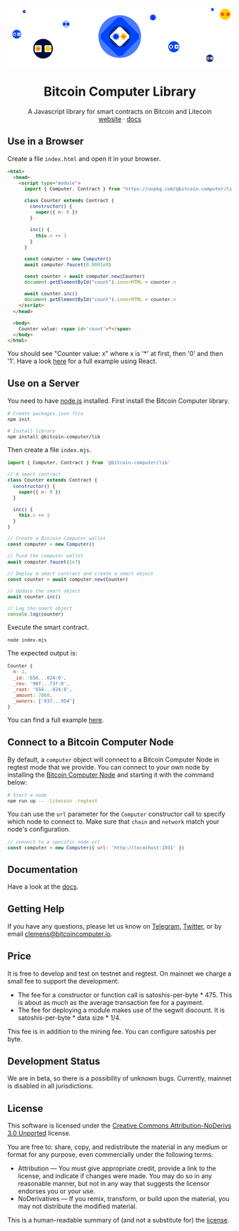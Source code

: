 <div align="center">
  <img src="./imgs/bitcoin-computer-lib@1x.png" alt="bitcoin-computer-logo" border="0" style="max-height: 180px"/>
  <h1>Bitcoin Computer Library</h1>
  <p>
    A Javascript library for smart contracts on Bitcoin and Litecoin<br />
    <a href="http://bitcoincomputer.io/">website</a> &#183; <a href="http://docs.bitcoincomputer.io/">docs</a>
  </p>
</div>

## Use in a Browser

Create a file `index.html` and open it in your browser.


<font size=1>

```html
<html>
  <head>
    <script type="module">
      import { Computer, Contract } from "https://unpkg.com/@bitcoin-computer/lib/dist/bc-lib.browser.min.mjs";

      class Counter extends Contract {
        constructor() {
          super({ n: 0 })
        }

        inc() {
          this.n += 1
        }
      }

      const computer = new Computer()
      await computer.faucet(0.0001e8)

      const counter = await computer.new(Counter)
      document.getElementById("count").innerHTML = counter.n

      await counter.inc()
      document.getElementById("count").innerHTML = counter.n
    </script>
  </head>

  <body>
    Counter value: <span id='count'>*</span>
  </body>
</html>
```

</font>

You should see "Counter value: x" where x is '*' at first, then '0' and then '1'. Have a look [here](https://github.com/bitcoin-computer/monorepo/tree/main/packages/cra-template#readme) for a full example using React.

## Use on a Server

You need to have [node.js](https://nodejs.org/en/) installed. First install the Bitcoin Computer library.

<font size=1>

```bash
# Create packages.json file
npm init

# Install library
npm install @bitcoin-computer/lib
```

</font>

Then create a file `index.mjs`.

<font size=1>

```js
import { Computer, Contract } from '@bitcoin-computer/lib'

// A smart contract
class Counter extends Contract {
  constructor() {
    super({ n: 0 })
  }

  inc() {
    this.n += 1
  }
}

// Create a Bitcoin Computer wallet
const computer = new Computer()

// Fund the computer wallet
await computer.faucet(1e7)

// Deploy a smart contract and create a smart object
const counter = await computer.new(Counter)

// Update the smart object
await counter.inc()

// Log the smart object
console.log(counter)
```

</font>

Execute the smart contract.

<font size=1>

```bash
node index.mjs
```

</font>

The expected output is:

<font size=1>

```js
Counter {
  n: 1,
  _id: '656...024:0',
  _rev: '90f...73f:0',
  _root: '656...024:0',
  _amount: 7860,
  _owners: ['037...954']
}
```

</font>

You can find a full example [here](https://github.com/bitcoin-computer/monorepo/tree/main/packages/nodejs-template#readme).

## Connect to a Bitcoin Computer Node

By default, a `computer` object will connect to a Bitcoin Computer Node in regtest mode that we provide. You can connect to your own node by installing the [Bitcoin Computer Node](https://github.com/bitcoin-computer/monorepo/tree/main/packages/node#readme) and starting it with the command below:

<font size=1>

```bash
# Start a node
npm run up -- -litecoin -regtest
```

</font>

You can use the `url` parameter for the `Computer` constructor call to specify which node to connect to. Make sure that `chain` and `network` match your node's configuration.

<font size=1>

```js
// connect to a specific node url
const computer = new Computer({ url: 'http://localhost:1031' })
```

</font>

## Documentation

Have a look at the [docs](https://docs.bitcoincomputer.io/).

## Getting Help

If you have any questions, please let us know on <a href="https://t.me/thebitcoincomputer" target="_blank">Telegram</a>, <a href="https://twitter.com/TheBitcoinToken" target="_blank">Twitter</a>, or by email clemens@bitcoincomputer.io.

## Price

It is free to develop and test on testnet and regtest. On mainnet we charge a small fee to support the development:
* The fee for a constructor or function call is satoshis-per-byte * 475. This is about as much as the average transaction fee for a payment.
* The fee for deploying a module makes use of the segwit discount. It is satoshis-per-byte * data size * 1/4.

This fee is in addition to the mining fee. You can configure satoshis per byte.

## Development Status

We are in beta, so there is a possibility of unknown bugs.
Currently, mainnet is disabled in all jurisdictions.

## License

This software is licensed under the [Creative Commons Attribution-NoDerivs 3.0 Unported](https://creativecommons.org/licenses/by-nd/3.0/) license.

You are free to: share, copy, and redistribute the material in any medium or format for any purpose, even commercially under the following terms:

- Attribution — You must give appropriate credit, provide a link to the license, and indicate if changes were made. You may do so in any reasonable manner, but not in any way that suggests the licensor endorses you or your use.
- NoDerivatives — If you remix, transform, or build upon the material, you may not distribute the modified material.

This is a human-readable summary of (and not a substitute for) the [license](https://creativecommons.org/licenses/by-nd/3.0/legalcode).
